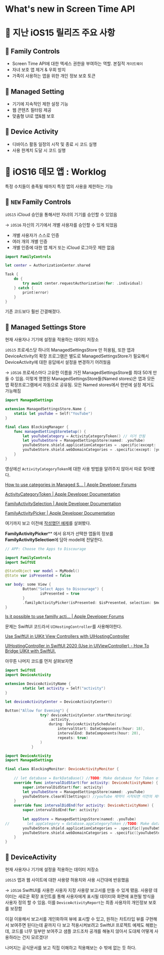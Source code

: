 # What's new in Screen Time API

# 🔵 지난 iOS15 릴리즈 주요 사항

## 🔹 Family Controls

- Screen Time API에 대한 엑세스 권한을 부여하는 역할. 본질적 `게이트웨이`
- 자녀 보호 앱 제거 & 우회 방지
- 가족이 사용하는 앱을 위한 개인 정보 보호 토큰

## 🔹 Managed Setting

- 기기에 지속적인 제한 설정 기능
- 웹 콘텐츠 필터링 제공
- 맞춤형 UI로 앱&웹 보호

## 🔹 Device Activity

- 디바이스 활동 일정의 시작 및 종료 시 코드 실행
- 사용 한계치 도달 시 코드 실행

# 🔵 iOS16 데모 앱 : Worklog

특정 수치들이 충족될 때까지 특정 앱의 사용을 제한하는 기능

## 🔹 `NEW` Family Controls

`iOS15` iCloud 승인을 통해서만 자녀의 기기를 승인할 수 있었음

→ `iOS16` 자신의 기기에서 개별 사용자를 승인할 수 있게 되었음

- 개별 사용자가 스스로 인증
- 여러 개의 개별 인증
- 개별 인증에 대한 앱 제거 또는 iCloud 로그아웃 제한 없음

```swift
import FamilyControls

let center = AuthorizationCenter.shared

Task {
	do {
		try await center.requestAuthorization(for: .individual)
	} catch {
		print(error)
	}
}
```

기존 코드보다 훨씬 간결해졌다.

## 🔹 Managed Settings Store

현재 사용자나 기기에 설정을 적용하는 데이터 저장소

`iOS15` 프로세스당 하나의 ManagedSettingsStore 만 허용됨, 또한 앱과 DeviceActivity의 확장 프로그램은 별도로 ManagedSettingsStore가 필요해서 DeviceActivity에 대한 응답에서 설정을 변경하기 어려웠음

→ `iOS16` 프로세스마다 고유한 이름을 가진 ManagedSettingsStore를 최대 50개 만들 수 있음. 이렇게 명명된 ManagedSettingsStore들(Named stores)은 앱과 모든 앱 확장프로그램에서 자동으로 공유됨. 모든 Named stores에서 한번에 설정 제거도 가능해짐

```swift
import ManagedSettings

extension ManagedSettingsStore.Name {
    static let youTube = Self("YouTube")
}

final class BlockingManager {
    func managedSettingStoreSetup() {
        let youTubeCategory = ActivityCategoryToken() // 이거 안됨
        let youTubeStore = ManagedSettingsStore(named: .youTube)
        youTubeStore.shield.applicationCategories = .specific(except: [youTubeCategory])
        youTubeStore.shield.webDomainCategories = .specific(except: [youTubeCategory])
    }
}
```

영상에선 `ActivityCategoryToken`에 대한 사용 방법을 알려주지 않아서 따로 찾아봤다.

[How to use categories in Managed S… | Apple Developer Forums](https://developer.apple.com/forums/thread/722944)

[ActivityCategoryToken | Apple Developer Documentation](https://developer.apple.com/documentation/managedsettings/activitycategorytoken)

[FamilyActivitySelection | Apple Developer Documentation](https://developer.apple.com/documentation/FamilyControls/FamilyActivitySelection)

[FamilyActivityPicker | Apple Developer Documentation](https://developer.apple.com/documentation/familycontrols/familyactivitypicker)

여기까지 보고 이전에 [작성했던 예제](https://velog.io/@debby_/WWDC-Screen-Time-API#-2-shield-discouraged-apps)를 살펴봤다.

**FamilyActivityPicker**** 에서 유저가 선택한 앱들의 정보를 **FamilyActivitySelection**에 담아 model에 전달한다.

```swift
// APP: Choose the Apps to Discourage

import FamilyControls
import SwiftUI

@StateObject var model = MyModel()
@State var isPresented = false

var body: some View {
		Button("Select Apps to Discourage") {
				isPresented = true
		}
		.familyActivityPicker(isPresented: $isPresented, selection: $model.selectionTpDiscourage)
}
```

[Is it possible to use familly acti… | Apple Developer Forums](https://developer.apple.com/forums/thread/691168)

문제는 SwiftUI 코드라서 `UIHostingController`를 사용해야한다.

[Use SwiftUI in UIKit View Controllers with UIHostingController](https://medium.com/@max.codes/use-swiftui-in-uikit-view-controllers-with-uihostingcontroller-8fe68dfc523b)

[UIHostingController in SwiftUI 2020 (Use in UIViewController) - How To Bridge UIKit with SwiftUI.](https://www.youtube.com/watch?v=z_9EOGDw5uk&t=2s)

아무튼 나머지 코드를 먼저 살펴보자면

```swift
import SwiftUI
import DeviceActivity

extension DeviceActivityName {
		static let activity = Self("activity")
}

let deviceActivityCenter = DeviceActivityCenter()

Button("Allow for Evening") {
                try? deviceActivityCenter.startMonitoring(
                    .activity,
                    during: DeviceActivitySchedule(
                        intervalStart: DateComponents(hour: 18),
                        intervalEnd: DateComponents(hour: 20),
                        repeats: true)
                )
            }
```

```swift
import DeviceActivity
import ManagedSettings

final class BlockingMonitor: DeviceActivityMonitor {
    
    // let database = BarkDataBase() //TODO: Make database for Token of the published category
    override func intervalDidStart(for activity: DeviceActivityName) {
        super.intervalDidStart(for: activity)
        let youTubeStore = ManagedSettingsStore(named: .youTube)
        youTubeStore.clearAllSettings() //youTube 제약이 시작되면 이전의 제약을 모두 clear한다.
    }
    override func intervalDidEnd(for activity: DeviceActivityName) {
        super.intervalDidEnd(for: activity)
        
        let appStore = ManagedSettingsStore(named: .youTube)
//        let appCategory = database.appCategoryToken //TODO: Make database for save&load `youTubeCategoryToken`
        youTubeStore.shield.applicationCategories = .specific([youTubeStore])
        youTubeStore.shield.webDomainCategories = .specific([youTubeStore])
    }
}
```

## 🔹 DeviceActivity

현재 사용자나 기기에 설정을 적용하는 데이터 저장소

`iOS15` 앱과 웹 사이트에 대한 사용량 허용치와 사용 시간대에 반응했음

→ `iOS16` SwiftUI를 사용한 사용자 지정 사용량 보고서를 만들 수 있게 됐음. 사용량 데이터는 새로운 확장 포인트를 통해 사용자에게 표시될 데이터와 화면에 표현될 방식을 사용자 정의 할 수 있음. 이를 `DeviceActivityReport`는 최종 사용자의 개인정보 보호를 보장함

이걸 이용해서 보고서를 개인화하여 뷰에 표시할 수 있고, 원하는 차트타입 뷰를 구현해서 보여주면 된다는데 끝까지 다 보고 적용시켜보려고 SwiftUI 프로젝트 예제도 해봤는데, 코드를 너무 일부만 보여주고 샘플 코드조차 공개를 해놓지 않아서 도대체 어떻게 사용하라는 건지 모르겠다!

나머지는 공식문서를 보고 직접 이해하고 적용해보는 수 밖에 없는 듯 하다.
